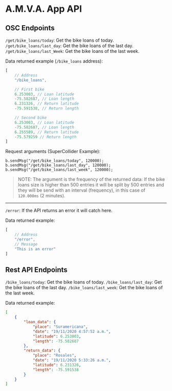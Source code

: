 # A.M.V.A. App API

## OSC Endpoints
`/get/bike_loans/today`: Get the bike loans of today.
`/get/bike_loans/last_day`: Get the bike loans of the last day.
`/get/bike_loans/last_Week`: Get the bike loans of the last week.

Data returned example (`/bike_loans` address):
```js
[
    // Address
    "/bike_loans",

    // First bike
    6.253003, // Loan latitude
    -75.582687, // Loan length
    6.231326, // Return latitude
    -75.591538, // Return length

    // Second bike
    6.253003, // Loan latitude
    -75.582687, // Loan length
    6.255589, // Return latitude
    -75.579259 // Return length
]
```

Request arguments (SuperCollider Example):
```sclang
b.sendMsg("/get/bike_loans/today", 120000);
b.sendMsg("/get/bike_loans/last_day", 120000);
b.sendMsg("/get/bike_loans/last_week", 120000);
```

> NOTE: The argument is the frequency of the returned data: If the bike loans size is higher than 500 entries it will be split by 500 entries and they will be send with an interval (frequency), in this case of `120.000ms` (2 minutes).

---
`/error`: If the API returns an error it will catch here.

Data returned example:
```js
[
    // Address
    "/error",
    // Message
    "This is an error"
]
```

## Rest API Endpoints
`/bike_loans/today`: Get the bike loans of today.
`/bike_loans/last_day`: Get the bike loans of the last day.
`/bike_loans/last_week`: Get the bike loans of the last week.

Data returned example:
```json
[
    {
        "loan_data": {
            "place": "Suramericana",
            "date": "19/11/2020 4:57:52 a.m.",
            "latitude": 6.253003,
            "length": -75.582687
        },
        "return_data": {
            "place": "Rosales",
            "date": "19/11/2020 5:33:26 a.m.",
            "latitude": 6.231326,
            "length": -75.591538
        }
    }
]
```

